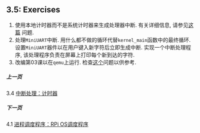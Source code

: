 ## 3.5: Exercises

1. 使用本地计时器而不是系统计时器来生成处理器中断. 有关详细信息, 请参见[这篇](https://github.com/s-matyukevich/raspberry-pi-os/issues/70) 问题. 
2. 处理`MiniUART`中断. 用什么都不做的循环代替`kernel_main`函数中的最终循环. 设置`MiniUART`器件以在用户键入新字符后立即生成中断. 实现一个中断处理程序, 该处理程序负责在屏幕上打印每个新到达的字符. 
3. 改编第03课以在`qemu`上运行. 检查[这个](https://github.com/s-matyukevich/raspberry-pi-os/issues/8)问题以供参考. 

##### 上一页

3.4 [中断处理：计时器](../../docs/lesson03/linux/timer.md)

##### 下一页

4.1 [进程调度程序：RPi OS调度程序](../../docs/lesson04/rpi-os.md)
